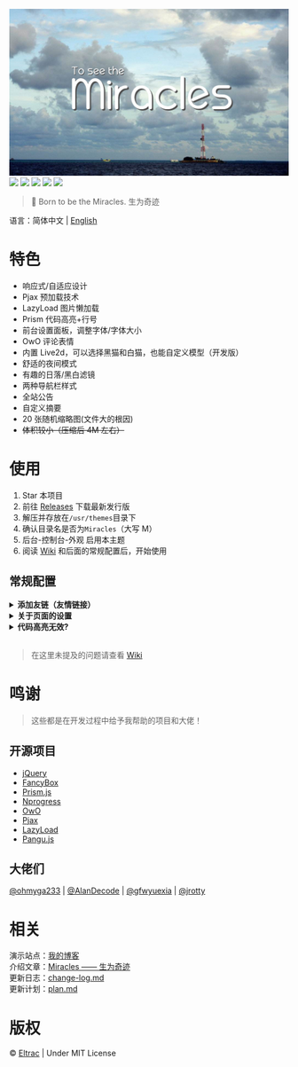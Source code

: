 ![](banner.jpg)
![](https://img.shields.io/badge/build-passing-brightgreen.svg?style=flat-square)
![](https://img.shields.io/badge/made%20with-%E2%9D%A4-ff69b4.svg?style=flat-square)
![](https://img.shields.io/badge/license-MIT-blue.svg?style=flat-square)
![](https://img.shields.io/badge/for-Typecho-blueviolet.svg?style=flat-square)
![](https://img.shields.io/badge/version-1.2.1-red.svg?style=flat-square)
> 🙌 Born to be the Miracles. 生为奇迹

语言：简体中文 | [English](README-en.md)

# 特色
- 响应式/自适应设计
- Pjax 预加载技术
- LazyLoad 图片懒加载
- Prism 代码高亮+行号
- 前台设置面板，调整字体/字体大小
- OwO 评论表情
- 内置 Live2d，可以选择黑猫和白猫，也能自定义模型（开发版）
- 舒适的夜间模式
- 有趣的日落/黑白滤镜
- 两种导航栏样式
- 全站公告
- 自定义摘要
- 20 张随机缩略图(文件大的根因)
- ~~体积较小（压缩后 4M 左右）~~

# 使用
1. Star 本项目
2. 前往 [Releases](https://github.com/BigCoke233/miracles/releases) 下载最新发行版
3. 解压并存放在`/usr/themes`目录下
4. 确认目录名是否为`Miracles`（大写 M）
6. 后台-控制台-外观 启用本主题
7. 阅读 [Wiki](https://github.com/BigCoke233/miracles/wiki) 和后面的常规配置后，开始使用

## 常规配置

<details>
  <summary><strong>添加友链（友情链接）</strong></summary>

在文章或独立页面中按照以下语法书写。
```
!!!
[links]
...
[链接名字]{指向链接}(头像)
[链接名字]{指向链接}(头像)
...
[/links]
!!!
```
> 如果你是 1.0 及以前版本的 Typecho ，可以在开头和结尾添加`!!!`

</details>
<details>
<summary><strong>关于页面的设置</strong></summary>

创建关于页面的时候选择“关于页面”模板，然后添加自定义字段，如图。
![](https://camo.githubusercontent.com/02f656335888aed14b815f5bf1d072e5efa2b403/68747470733a2f2f73322e617831782e636f6d2f323031392f30372f32352f6565546845342e706e67)

</details>
<details>
<summary><strong>代码高亮无效?</strong></summary>

你需要在书写代码块的时候定义语言，这样 Prism.js 才能够正确解析。
```markdown
(```语言)
相应语言的代码（正常书写时，请去掉括号）
(```)
```

> 如果没有定义语言，就会被视作为 html 语言进行解析

</details>
<br>

> 在这里未提及的问题请查看 [Wiki](https://github.com/BigCoke233/miracles/wiki)

# 鸣谢
> 这些都是在开发过程中给予我帮助的项目和大佬！
## 开源项目
- [jQuery](https://github.com/jquery/jquery)
- [FancyBox](https://github.com/fancyapps/fancybox)
- [Prism.js](https://github.com/PrismJS/prism)
- [Nprogress](https://github.com/rstacruz/nprogress)
- [OwO](https://github.com/DIYgod/OwO)
- [Pjax](https://github.com/defunkt/jquery-pjax)
- [LazyLoad](https://github.com/tuupola/lazyload)
- [Pangu.js](https://github.com/vinta/pangu.js)

## 大佬们
[@ohmyga233](https://github.com/ohmyga233) | 
[@AlanDecode](https://github.com/AlanDecode) | 
[@gfwyuexia](https://github.com/gfwyuexia) | 
[@jrotty](https://github.com/jrotty)

# 相关
演示站点：[我的博客](https://guhub.cn)  
介绍文章：[Miracles —— 生为奇迹](https://guhub.cn/p/miracles.html)  
更新日志：[change-log.md](https://github.com/BigCoke233/miracles/blob/master/change-log.md)  
更新计划：[plan.md](https://github.com/BigCoke233/miracles/blob/master/plan.md)  

# 版权
&copy; [Eltrac](https://github.com/BigCoke233) | Under MIT License

